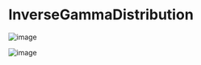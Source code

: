 # InverseGammaDistribution

![image](https://user-images.githubusercontent.com/72015351/206822219-02f01516-f9f8-4550-91bb-cf124c86c4cd.png)


![image](https://user-images.githubusercontent.com/72015351/206822242-d3646cf5-e960-4db3-b089-40ae10a0f7ab.png)
